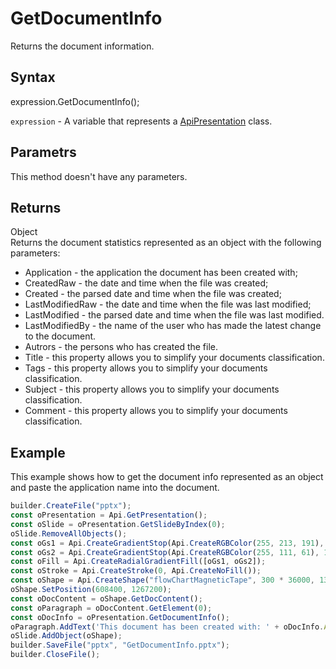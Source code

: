 # GetDocumentInfo

Returns the document information.

## Syntax

expression.GetDocumentInfo();

`expression` - A variable that represents a [ApiPresentation](../ApiPresentation.md) class.

## Parametrs

This method doesn't have any parameters.

## Returns

Object
<br>Returns the document statistics represented as an object with the following parameters:
- Application - the application the document has been created with;
- CreatedRaw - the date and time when the file was created;
- Created - the parsed date and time when the file was created;
- LastModifiedRaw - the date and time when the file was last modified;
- LastModified - the parsed date and time when the file was last modified.
- LastModifiedBy - the name of the user who has made the latest change to the document.
- Autrors - the persons who has created the file.
- Title - this property allows you to simplify your documents classification.
- Tags - this property allows you to simplify your documents classification.
- Subject - this property allows you to simplify your documents classification.
- Comment - this property allows you to simplify your documents classification.

## Example

This example shows how to get the document info represented as an object and paste the application name into the document.

```javascript
builder.CreateFile("pptx");
const oPresentation = Api.GetPresentation();
const oSlide = oPresentation.GetSlideByIndex(0);
oSlide.RemoveAllObjects();
const oGs1 = Api.CreateGradientStop(Api.CreateRGBColor(255, 213, 191), 0);
const oGs2 = Api.CreateGradientStop(Api.CreateRGBColor(255, 111, 61), 100000);
const oFill = Api.CreateRadialGradientFill([oGs1, oGs2]);
const oStroke = Api.CreateStroke(0, Api.CreateNoFill());
const oShape = Api.CreateShape("flowChartMagneticTape", 300 * 36000, 130 * 36000, oFill, oStroke);
oShape.SetPosition(608400, 1267200);
const oDocContent = oShape.GetDocContent();
const oParagraph = oDocContent.GetElement(0);
const oDocInfo = oPresentation.GetDocumentInfo();
oParagraph.AddText('This document has been created with: ' + oDocInfo.Application);
oSlide.AddObject(oShape);
builder.SaveFile("pptx", "GetDocumentInfo.pptx");
builder.CloseFile();
```
